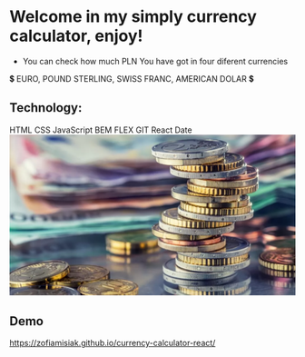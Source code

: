 # Welcome in my simply currency calculator, enjoy!
* You can check how much PLN You have got in four diferent currencies 

💲  EURO,  POUND STERLING,   SWISS FRANC,  AMERICAN DOLAR 💲

## Technology:
HTML
CSS
JavaScript
BEM
FLEX
GIT
React
Date
![tło strony](https://raw.githubusercontent.com/ZofiaMisiak/currency-calculator-react/main/public/tlo.jpg)
## Demo
https://zofiamisiak.github.io/currency-calculator-react/
